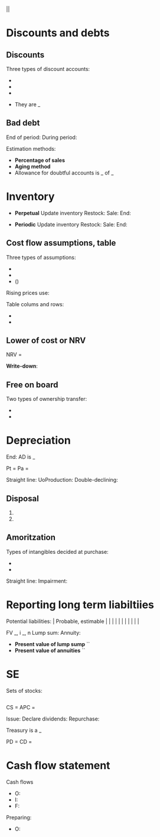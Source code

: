 ||

# Discounts and debts

## Discounts

Three types of discount accounts:

-
-
-

* They are \_

## Bad debt

End of period:
During period:

Estimation methods:

- **Percentage of sales**
- **Aging method**
- Allowance for doubtful accounts is _ of _

# Inventory

- **Perpetual** Update inventory
  Restock:
  Sale:
  End:

- **Periodic** Update inventory
  Restock:
  Sale:
  End:

## Cost flow assumptions, table

Three types of assumptions:

-
-
- ()

Rising prices use:

Table colums and rows:

-
-

## Lower of cost or NRV

NRV =

**Write-down**:

## Free on board

Two types of ownership transfer:

-
-

# Depreciation

End:
AD is \_

Pt =
Pa =

Straight line:
UoProduction:
Double-declining:

## Disposal

1.
2.

## Amoritzation

Types of intangibles decided at purchase:

-
-

Straight line:
Impairment:

# Reporting long term liabiltiies

Potential liabilities:
| Probable, estimable | |
| | |
| | |
| | |

FV _, i _, n
Lump sum:
Annuity:

- **Present value of lump sump** ``
- **Present value of annuities** ``

# SE

Sets of stocks:

```py

```

CS =
APC =

Issue:
Declare dividends:
Repurchase:

Treasury is a \_

PD =
CD =

# Cash flow statement

Cash flows

- O:
- I:
- F:

Preparing:

- O:

<!--
# Ratios

## Profitability ratios

- Net Profit Margin:
- Gross profit margin:
- ROA:
- ROE:
- EPS:
- Quality of Income:

## Asset turnover ratios

- Total Asset Turnover:
- Fixed Asset Turnover:
- Receivable Turnover:
- Inventory Turnover:
- Average days to Sell Inventory:

## Liquidity ratios

- Cash:
- Current:
- Quick:

## Solvency ratios

- Debt to Equity:
- Time interest earned:
- Cash coverage:

## Market ratios

- Dividend yield:
- P/E: -->
